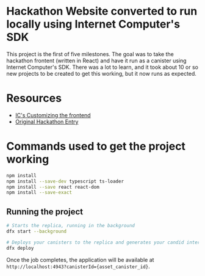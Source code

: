 # Hackathon Website converted to run locally using Internet Computer's SDK
This project is the first of five milestones. The goal was to take the hackathon frontent (written in React) and have it run as a canister using Internet Computer's SDK. There was a lot to learn, and it took about 10 or so new projects to be created to get this working, but it now runs as expected.

# Resources
- [IC's Customizing the frontend](https://internetcomputer.org/docs/current/developer-docs/frontend/custom-frontend)
- [Original Hackathon Entry](https://github.com/JoshuaFutcher/hackathon-frontend)

# Commands used to get the project working
```bash
npm install
npm install --save-dev typescript ts-loader
npm install --save react react-dom
npm install --save-exact
```

## Running the project
```bash
# Starts the replica, running in the background
dfx start --background

# Deploys your canisters to the replica and generates your candid interface
dfx deploy
```
Once the job completes, the application will be available at `http://localhost:4943?canisterId={asset_canister_id}`.
